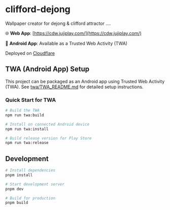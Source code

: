 # clifford-dejong

Wallpaper creator for dejong & clifford attractor ....

🌐 **Web App**: [https://cdw.jujiplay.com/](https://cdw.jujiplay.com/)

📱 **Android App**: Available as a Trusted Web Activity (TWA)

Deployed on [Cloudflare](https://cloudflare.com/)

## TWA (Android App) Setup

This project can be packaged as an Android app using Trusted Web Activity (TWA). See [twa/TWA_README.md](./twa/TWA_README.md) for detailed setup instructions.

### Quick Start for TWA

```bash
# Build the TWA
npm run twa:build

# Install on connected Android device
npm run twa:install

# Build release version for Play Store
npm run twa:release
```

## Development

```bash
# Install dependencies
pnpm install

# Start development server
pnpm dev

# Build for production
pnpm build
```
